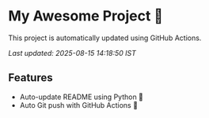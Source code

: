 # My Awesome Project 🚀

This project is automatically updated using GitHub Actions.

_Last updated: 2025-08-15 14:18:50 IST_

## Features
- Auto-update README using Python 🐍
- Auto Git push with GitHub Actions 🤖
